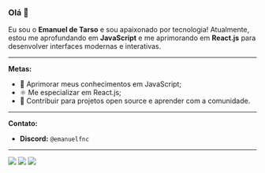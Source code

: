 ### Olá 👋

Eu sou o **Emanuel de Tarso** e sou apaixonado por tecnologia! Atualmente, estou me aprofundando em **JavaScript** e me aprimorando em **React.js** para desenvolver interfaces modernas e interativas.

---

**Metas:**

- 🚀 Aprimorar meus conhecimentos em JavaScript;
- ⚛️ Me especializar em React.js;
- 🤝 Contribuir para projetos open source e aprender com a comunidade.

---

**Contato:**

- **Discord:** `@emanuelfnc`

---

![](https://img.shields.io/badge/JavaScript-323330?style=for-the-badge&logo=javascript&logoColor=F7DF1E)
![](https://img.shields.io/badge/React-20232A?style=for-the-badge&logo=react&logoColor=61DAFB)
![](https://img.shields.io/badge/Discord-5865F2?style=for-the-badge&logo=discord&logoColor=white)

